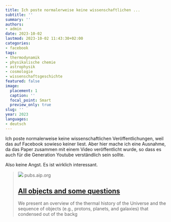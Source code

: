 ```yaml
---
title: Ich poste normalerweise keine wissenschaftlichen ...
subtitle: ''
summary: ''
authors:
- admin
date: 2023-10-02
lastmod: 2023-10-02 11:43:30+02:00
categories:
- facebook
tags:
- thermodynamik
- physikalische chemie
- astrophysik
- cosmologie
- wissenschaftsgeschichte
featured: false
image:
  placement: 1
  caption: ''
  focal_point: Smart
  preview_only: true
slug: ''
year: 2023
languages:
- deutsch
---
```


Ich poste normalerweise keine wissenschaftlichen Veröffentlichungen, weil das auf Facebook sowieso keiner liest. Aber hier mache ich eine Ausnahme, da das Paper zusammen mit einem Video veröffentlicht wurde, so dass es auch für die Generation Youtube verständlich sein sollte. 

Also keine Angst. Es ist wirklich interessant.
> [![](https://aipp.silverchair-cdn.com/aipp/content_public/journal/ajp/91/10/10.1119_5.0150209/5/819_1_5.0150209.figures.online.highlight_f1.jpeg?Expires=1708180752&Signature=vhznZgh~gKM3I-etX9RPpDRa0pPHjICPAgc7HHkxfyAIbWQfMDDXDb7ddVnWo6yZ66aU2f60vW4yZ4YjaO~1HlbWH~VkUlMKoL-IUhkdcW5FO7mBGmURmR~RFHhxUYx1UyMfAJnzKk0jhI2jIDaKWmdCIABkq12Jh7rou230H5eiYRhfzl3DWOwkgXKLljrZb62Cs2kzx3raUTN68KVPGjJ2ax0t4nDnF5TZsJPHlns7-RT9ODDeFBP32acq4vw0wtwWEecHixiQfVggmKDEqWtO2-cuJUFQJ~0v~J27u3EUAwUXZ5AddWDUWA4sWPxaEVfNbmyIXkzrZ43tyAxKXw__&Key-Pair-Id=APKAIE5G5CRDK6RD3PGA)](https://pubs.aip.org/aapt/ajp/article/91/10/819/2911822/All-objects-and-some-questions)
> pubs.aip.org
> ## [All objects and some questions](https://pubs.aip.org/aapt/ajp/article/91/10/819/2911822/All-objects-and-some-questions)
>
>We present an overview of the thermal history of the Universe and the sequence of objects (e.g., protons, planets, and galaxies) that condensed out of the backg